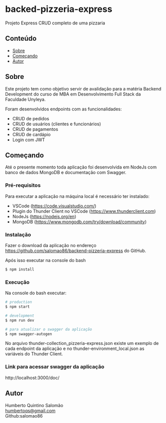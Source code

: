 # backed-pizzeria-express
Projeto Express CRUD completo de uma pizzaria

## Conteúdo

- [Sobre](#about)
- [Começando](#getting_started)
- [Autor](#author)

## Sobre <a name = "about"></a>

Este projeto tem como objetivo servir de avalidação para a matéria Backend Development do curso de MBA em Desenvolvimento Full Stack da Faculdade Unyleya.

Foram desenvolvidos endpoints com as funcionalidades:

- CRUD de pedidos
- CRUD de usuários (clientes e funcionários)
- CRUD de pagamentos
- CRUD de cardápio
- Login com JWT


## Começando <a name = "getting_started"></a>

Até o presente momento toda aplicação foi desenvolvida em NodeJs com banco de dados MongoDB e  documentação com Swagger.

### Pré-requisitos

Para executar a aplicação na máquina local é necessário ter instalado:

- VSCode (https://code.visualstudio.com/)
- Plugin do Thunder Client no VSCode (https://www.thunderclient.com)
- NodeJs (https://nodejs.org/en)
- MongoDB (https://www.mongodb.com/try/download/community)

### Instalação

Fazer o download da aplicação no endereço https://github.com/salomao86/backend-pizzeria-express do GitHub.

Após isso executar na console do bash

```bash
$ npm install
```

### Execução

Na console do bash executar:

```bash
# production
$ npm start
```

```bash
# development
$ npm run dev
```

```bash
# para atualizar o swagger da aplicação
$ npm swagger-autogen
```

No arquivo thunder-collection_pizzeria-express.json existe um exemplo de cada endpoint da aplicação e no thunder-environment_local.json as variáveis do Thunder Client.

### Link para acessar swagger da aplicação
http://localhost:3000/doc/


## Autor <a name = "author"></a>

Humberto Quintino Salomão <br>
humbertoqs@gmail.com <br>
Github:salomao86